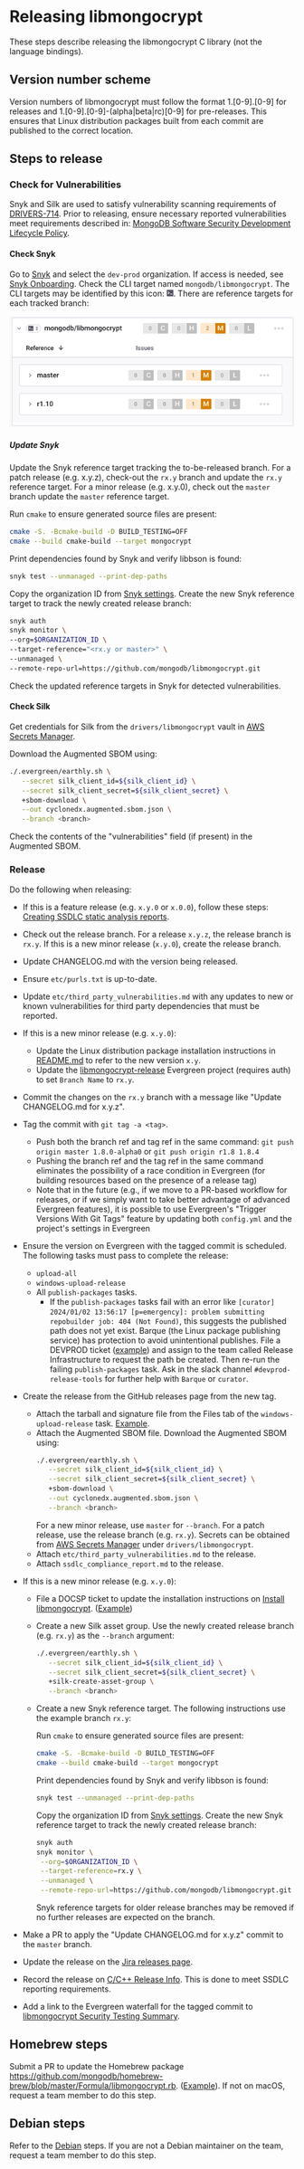 # Releasing libmongocrypt

These steps describe releasing the libmongocrypt C library (not the language bindings).

## Version number scheme ##
Version numbers of libmongocrypt must follow the format 1.[0-9].[0-9] for releases and 1.[0-9].[0-9]-(alpha|beta|rc)[0-9] for pre-releases.  This ensures that Linux distribution packages built from each commit are published to the correct location.

## Steps to release ##

### Check for Vulnerabilities

Snyk and Silk are used to satisfy vulnerability scanning requirements of [DRIVERS-714](https://jira.mongodb.org/browse/DRIVERS-714). Prior to releasing, ensure necessary reported vulnerabilities meet requirements described in: [MongoDB Software Security Development Lifecycle Policy](https://docs.google.com/document/d/1u0m4Kj2Ny30zU74KoEFCN4L6D_FbEYCaJ3CQdCYXTMc/edit?tab=t.0#bookmark=id.l09k96qt24jm).

#### Check Snyk

Go to [Snyk](https://app.snyk.io/) and select the `dev-prod` organization. If access is needed, see [Snyk Onboarding](https://docs.google.com/document/d/1A38HvDvVFOwLtJQfQwIGcy5amAIpDwHUkNInwezLwXY/edit#heading=h.9ayipd2nt7xg). Check the CLI target named `mongodb/libmongocrypt`. The CLI targets may be identified by this icon: ![CLI icon](img/cli-icon.png). There are reference targets for each tracked branch:

![Reference Targets](img/reference-targets.png)

##### Update Snyk

Update the Snyk reference target tracking the to-be-released branch. For a patch release (e.g. x.y.z), check-out the `rx.y` branch and update the `rx.y` reference target. For a minor release (e.g. x.y.0), check out the `master` branch update the `master` reference target.

Run `cmake` to ensure generated source files are present:
```bash
cmake -S. -Bcmake-build -D BUILD_TESTING=OFF
cmake --build cmake-build --target mongocrypt
```

Print dependencies found by Snyk and verify libbson is found:
```bash
snyk test --unmanaged --print-dep-paths
```

Copy the organization ID from [Snyk settings](https://app.snyk.io/org/dev-prod/manage/settings). Create the new Snyk reference target to track the newly created release branch:
```bash
snyk auth
snyk monitor \
--org=$ORGANIZATION_ID \
--target-reference="<rx.y or master>" \
--unmanaged \
--remote-repo-url=https://github.com/mongodb/libmongocrypt.git
```

Check the updated reference targets in Snyk for detected vulnerabilities.

#### Check Silk

Get credentials for Silk from the `drivers/libmongocrypt` vault in [AWS Secrets Manager](https://wiki.corp.mongodb.com/display/DRIVERS/Using+AWS+Secrets+Manager+to+Store+Testing+Secrets).

Download the Augmented SBOM using:
```bash
./.evergreen/earthly.sh \
   --secret silk_client_id=${silk_client_id} \
   --secret silk_client_secret=${silk_client_secret} \
   +sbom-download \
   --out cyclonedx.augmented.sbom.json \
   --branch <branch>
```

Check the contents of the "vulnerabilities" field (if present) in the Augmented SBOM.

### Release

Do the following when releasing:
- If this is a feature release (e.g. `x.y.0` or `x.0.0`), follow these steps: [Creating SSDLC static analysis reports](https://docs.google.com/document/d/1rkFL8ymbkc0k8Apky9w5pTPbvKRm68wj17mPJt2_0yo/edit).
- Check out the release branch. For a release `x.y.z`, the release branch is `rx.y`. If this is a new minor release (`x.y.0`), create the release branch.
- Update CHANGELOG.md with the version being released.
- Ensure `etc/purls.txt` is up-to-date.
- Update `etc/third_party_vulnerabilities.md` with any updates to new or known vulnerabilities for third party dependencies that must be reported.
- If this is a new minor release (e.g. `x.y.0`):
   - Update the Linux distribution package installation instructions in [README.md](../README.md) to refer to the new version `x.y`.
   - Update the [libmongocrypt-release](https://spruce.mongodb.com/project/libmongocrypt-release/settings/general) Evergreen project (requires auth) to set `Branch Name` to `rx.y`.
- Commit the changes on the `rx.y` branch with a message like "Update CHANGELOG.md for x.y.z".
- Tag the commit with `git tag -a <tag>`.
   - Push both the branch ref and tag ref in the same command: `git push origin master 1.8.0-alpha0` or `git push origin r1.8 1.8.4`
   - Pushing the branch ref and the tag ref in the same command eliminates the possibility of a race condition in Evergreen (for building resources based on the presence of a release tag)
   - Note that in the future (e.g., if we move to a PR-based workflow for releases, or if we simply want to take better advantage of advanced Evergreen features), it is possible to use Evergreen's "Trigger Versions With Git Tags" feature by updating both `config.yml` and the project's settings in Evergreen
- Ensure the version on Evergreen with the tagged commit is scheduled. The following tasks must pass to complete the release:
   - `upload-all`
   - `windows-upload-release`
   - All `publish-packages` tasks.
      - If the `publish-packages` tasks fail with an error like `[curator] 2024/01/02 13:56:17 [p=emergency]: problem submitting repobuilder job: 404 (Not Found)`, this suggests the published path does not yet exist. Barque (the Linux package publishing service) has protection to avoid unintentional publishes. File a DEVPROD ticket ([example](https://jira.mongodb.org/browse/DEVPROD-4053)) and assign to the team called Release Infrastructure to request the path be created. Then re-run the failing `publish-packages` task. Ask in the slack channel `#devprod-release-tools` for further help with `Barque` or `curator`.
- Create the release from the GitHub releases page from the new tag.
   - Attach the tarball and signature file from the Files tab of the `windows-upload-release` task. [Example](https://github.com/mongodb/libmongocrypt/releases/tag/1.10.0).
   - Attach the Augmented SBOM file. Download the Augmented SBOM using:
     ```bash
     ./.evergreen/earthly.sh \
        --secret silk_client_id=${silk_client_id} \
        --secret silk_client_secret=${silk_client_secret} \
        +sbom-download \
        --out cyclonedx.augmented.sbom.json \
        --branch <branch>
     ```
     For a new minor release, use `master` for `--branch`. For a patch release, use the release branch (e.g. `rx.y`).
     Secrets can be obtained from [AWS Secrets Manager](https://wiki.corp.mongodb.com/display/DRIVERS/Using+AWS+Secrets+Manager+to+Store+Testing+Secrets) under `drivers/libmongocrypt`.
   - Attach `etc/third_party_vulnerabilities.md` to the release.
   - Attach `ssdlc_compliance_report.md` to the release.

- If this is a new minor release (e.g. `x.y.0`):
   - File a DOCSP ticket to update the installation instructions on [Install libmongocrypt](https://www.mongodb.com/docs/manual/core/csfle/reference/libmongocrypt/). ([Example](https://jira.mongodb.org/browse/DOCSP-36863))
   - Create a new Silk asset group. Use the newly created release branch (e.g. `rx.y`) as the `--branch` argument:
     ```bash
     ./.evergreen/earthly.sh \
        --secret silk_client_id=${silk_client_id} \
        --secret silk_client_secret=${silk_client_secret} \
        +silk-create-asset-group \
        --branch <branch>
     ```
   - Create a new Snyk reference target. The following instructions use the example branch `rx.y`:

     Run `cmake` to ensure generated source files are present:
     ```bash
     cmake -S. -Bcmake-build -D BUILD_TESTING=OFF
     cmake --build cmake-build --target mongocrypt
     ```

     Print dependencies found by Snyk and verify libbson is found:
     ```bash
     snyk test --unmanaged --print-dep-paths
     ```

     Copy the organization ID from [Snyk settings](https://app.snyk.io/org/dev-prod/manage/settings). Create the new Snyk reference target to track the newly created release branch:
     ```bash
     snyk auth
     snyk monitor \
      --org=$ORGANIZATION_ID \
      --target-reference=rx.y \
      --unmanaged \
      --remote-repo-url=https://github.com/mongodb/libmongocrypt.git
     ```
     Snyk reference targets for older release branches may be removed if no further releases are expected on the branch.
- Make a PR to apply the "Update CHANGELOG.md for x.y.z" commit to the `master` branch.
- Update the release on the [Jira releases page](https://jira.mongodb.org/projects/MONGOCRYPT/versions).
- Record the release on [C/C++ Release Info](https://docs.google.com/spreadsheets/d/1yHfGmDnbA5-Qt8FX4tKWC5xk9AhzYZx1SKF4AD36ecY/edit?usp=sharing). This is done to meet SSDLC reporting requirements.
- Add a link to the Evergreen waterfall for the tagged commit to [libmongocrypt Security Testing Summary](https://docs.google.com/document/d/1dc7uvBzu3okAIsA8LSW5sVQGkYIvwpBVdg5v4wb4c4s/edit#heading=h.5t79jwe4p0ss).

## Homebrew steps ##
Submit a PR to update the Homebrew package https://github.com/mongodb/homebrew-brew/blob/master/Formula/libmongocrypt.rb. ([Example](https://github.com/mongodb/homebrew-brew/pull/208)). If not on macOS, request a team member to do this step.

## Debian steps ##
Refer to the [Debian](https://github.com/mongodb/mongo-c-driver/blob/master/docs/dev/debian.rst) steps. If you are not a Debian maintainer on the team, request a team member to do this step.
